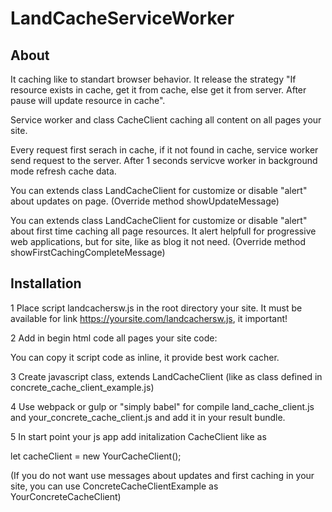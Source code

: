 # LandCacheServiceWorker

## About
It caching like to standart browser behavior.
It release the strategy "If resource exists in cache, get it from cache, else get it from server. After pause  will  update resource in cache".

Service worker and class CacheClient caching all content on all pages your site.

Every request first serach in cache, if it not found in cache, service worker send request to the server.
After 1 seconds servicve worker in background mode refresh cache data.

You can extends class LandCacheClient for customize or disable "alert" about updates on page.
(Override method showUpdateMessage)

You can extends class LandCacheClient for customize or disable "alert" about first time caching all page resources.
It alert helpfull for progressive web applications, but for site, like as blog it not need.
(Override method showFirstCachingCompleteMessage)

## Installation

1 Place script landcachersw.js in the root directory your site.
It must be available for link https://yoursite.com/landcachersw.js, it important!

2 Add in begin html code all pages your site code:
  <script src="/js/landcacherswinstaller.js"></script>
You can copy it script code as inline, it provide best work cacher.

3 Create javascript class, extends LandCacheClient (like as class defined in concrete_cache_client_example.js)

4 Use webpack or gulp or "simply babel" for compile land_cache_client.js and  your_concrete_cache_client.js and add it 
in your result bundle. 

5 In start point your js app add initalization CacheClient like as 

  let cacheClient = new YourCacheClient();
  
(If you do not want use messages about updates and first caching in your site, you can use ConcreteCacheClientExample as YourConcreteCacheClient)
